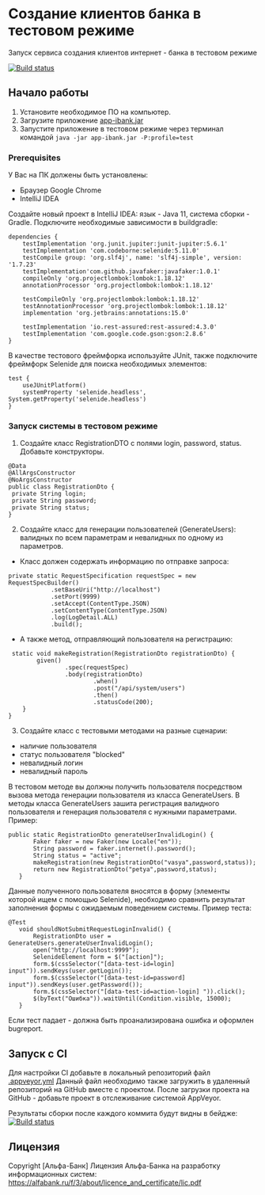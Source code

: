 # Создание клиентов банка в тестовом режиме
Запуск сервиса создания клиентов интернет - банка в тестовом режиме

[![Build status](https://ci.appveyor.com/api/projects/status/f2e06y79g5s3rh8x?svg=true)](https://ci.appveyor.com/project/nicklada/autohw5task2)

## Начало работы
1. Установите необходимое ПО на компьютер.
1. Загрузите приложение [app-ibank.jar](https://github.com/netology-code/aqa-homeworks/blob/aqa4/patterns/app-ibank.jar)
1. Запустите приложение в тестовом режиме через терминал командой `java -jar app-ibank.jar -P:profile=test`

### Prerequisites
У Вас на ПК должены быть установлены:
* Браузер Google Chrome
* IntelliJ IDEA

Создайте новый проект в IntelliJ IDEA: язык - Java 11, система сборки - Gradle.
Подключите необходимые зависимости в buildgradle:
```
dependencies {
    testImplementation 'org.junit.jupiter:junit-jupiter:5.6.1'
    testImplementation 'com.codeborne:selenide:5.11.0'
    testCompile group: 'org.slf4j', name: 'slf4j-simple', version: '1.7.23'
    testImplementation'com.github.javafaker:javafaker:1.0.1'
    compileOnly 'org.projectlombok:lombok:1.18.12'
    annotationProcessor 'org.projectlombok:lombok:1.18.12'

    testCompileOnly 'org.projectlombok:lombok:1.18.12'
    testAnnotationProcessor 'org.projectlombok:lombok:1.18.12'
    implementation 'org.jetbrains:annotations:15.0'

    testImplementation 'io.rest-assured:rest-assured:4.3.0'
    testImplementation 'com.google.code.gson:gson:2.8.6'
}
```
В качестве тестового фреймфорка используйте JUnit, также подключите фреймфорк Selenide для поиска необходимых элементов:
```
test {
    useJUnitPlatform()
    systemProperty 'selenide.headless', System.getProperty('selenide.headless')
}
```

### Запуск системы в тестовом режиме
1. Создайте класс RegistrationDTO с полями login, password, status. Добавьте конструкторы.
```
@Data
@AllArgsConstructor
@NoArgsConstructor
public class RegistrationDto {
 private String login;
 private String password;
 private String status;
}
```
2. Создайте класс для генерации пользователей (GenerateUsers): валидных по всем параметрам и невалидных по одному из параметров.
* Класс должен содержать информацию по отправке запроса:
```
private static RequestSpecification requestSpec = new RequestSpecBuilder()
            .setBaseUri("http://localhost")
            .setPort(9999)
            .setAccept(ContentType.JSON)
            .setContentType(ContentType.JSON)
            .log(LogDetail.ALL)
            .build();
```
* А также метод, отправляющий пользователя на регистрацию:

```
 static void makeRegistration(RegistrationDto registrationDto) {
        given()
                .spec(requestSpec)
                .body(registrationDto)
                        .when()
                        .post("/api/system/users")
                        .then()
                        .statusCode(200);
    }
}
```
3. Создайте класс с тестовыми методами на разные сценарии:
* наличие пользователя
* статус пользователя "blocked"
* невалидный логин
* невалидный пароль

В тестовом методе вы должны получить пользователя посредством вызова метода генерации пользователя из класса GenerateUsers. 
В методы класса GenerateUsers зашита регистрация валидного пользователя и генерация пользователя с нужными параметрами. Пример:
 ```
 public static RegistrationDto generateUserInvalidLogin() {
        Faker faker = new Faker(new Locale("en"));
        String password = faker.internet().password();
        String status = "active";
        makeRegistration(new RegistrationDto("vasya",password,status));
        return new RegistrationDto("petya",password,status);
    }
```
Данные полученного пользователя вносятся в форму (элементы которой ищем с помощью Selenide), необходимо сравнить результат заполнения формы с ожидаемым поведением системы.
Пример теста: 
 ```
 @Test
    void shouldNotSubmitRequestLoginInvalid() {
        RegistrationDto user = GenerateUsers.generateUserInvalidLogin();
        open("http://localhost:9999");
        SelenideElement form = $("[action]");
        form.$(cssSelector("[data-test-id=login] input")).sendKeys(user.getLogin());
        form.$(cssSelector("[data-test-id=password] input")).sendKeys(user.getPassword());
        form.$(cssSelector("[data-test-id=action-login] ")).click();
        $(byText("Ошибка")).waitUntil(Condition.visible, 15000);
    }
```
Если тест падает - должна быть проанализирована ошибка и оформлен bugreport.

## Запуск с CI
Для настройки CI добавьте в локальный репозиторий файл [.appveyor.yml](https://github.com/nicklada/AutoHW5Task2/blob/master/.appveyor.yml)
Данный файл необходимо также загружить в удаленный репозиторий на GitHub вместе с проектом.
После загрузки проекта на GitHub - добавьте проект в отслеживание системой AppVeyor.

Результаты сборки после каждого коммита будут видны в бейдже:
[![Build status](https://ci.appveyor.com/api/projects/status/f2e06y79g5s3rh8x?svg=true)](https://ci.appveyor.com/project/nicklada/autohw5task2)

## Лицензия
Copyright [Альфа-Банк] 
Лицензия Альфа-Банка на разработку информационных систем:
https://alfabank.ru/f/3/about/licence_and_certificate/lic.pdf

